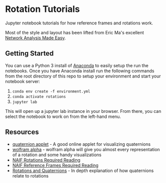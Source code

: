 # Rotation Tutorials
Jupyter notebook tutorials for how reference frames and rotations work.

Most of the style and layout has been lifted from Eric Ma's excellent
[Network Analysis Made Easy](https://github.com/ericmjl/Network-Analysis-Made-Simple).


## Getting Started
You can use a Python 3 install of [Anaconda](http://docs.anaconda.com/anaconda/install/)
to easily setup the run the notebooks. Once you have Anaconda install run the
following commands from the root directory of this repo to setup your environment
and start your notebook server:

1. `conda env create -f environment.yml`
1. `conda activate rotations`
1. `jupyter lab`

This will open up a jupyter lab instance in your browser. From there, you can
select the notebook to work on from the left-hand menu.

## Resources

* [quaternion applet](https://quaternions.online/) - A good online applet for visualizing quaternions
* [wolfram alpha](https://www.wolframalpha.com/input/?i=quaternion+(0.5,+0.5,+0.5,+0.5)) - wolfram alpha will give you almost every representation of a rotation and some handy visualizations
* [NAIF Rotations Required Reading](https://naif.jpl.nasa.gov/pub/naif/toolkit_docs/C/req/rotation.html)
* [NAIF Reference Frames Required Reading](https://naif.jpl.nasa.gov/pub/naif/toolkit_docs/C/req/frames.html)
* [Rotations and Quaternions](https://en.wikipedia.org/wiki/Quaternions_and_spatial_rotation) - In depth explanation of how quaternions relate to rotations
